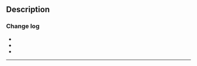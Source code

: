 <!-- Markdown референс https://docs.github.com/en/get-started/writing-on-github/getting-started-with-writing-and-formatting-on-github/basic-writing-and-formatting-syntax -->

<!-- # Header -->

## Description

<!-- description text -->

### Change log

 * <!-- update 1 -->
 * <!-- update 2 -->
 * <!-- update 3 -->

<!-- optional sections -->

---

<!-- ### Issues -->

<!-- * link to issue 1 -->
<!-- * link to issue 2 -->

<!-- ### Screenshots -->